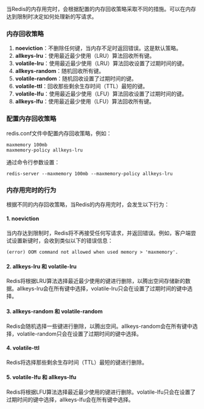 当Redis的内存用完时，会根据配置的内存回收策略采取不同的措施。可以在内存达到限制时决定如何处理新的写请求。
### 内存回收策略

1. **noeviction**：不删除任何键，当内存不足时返回错误。这是默认策略。
2. **allkeys-lru**：使用最近最少使用（LRU）算法回收所有键。
3. **volatile-lru**：使用最近最少使用（LRU）算法回收设置了过期时间的键。
4. **allkeys-random**：随机回收所有键。
5. **volatile-random**：随机回收设置了过期时间的键。
6. **volatile-ttl**：回收那些剩余生存时间（TTL）最短的键。
7. **volatile-lfu**：使用最近最少使用（LFU）算法回收设置了过期时间的键。
8. **allkeys-lfu**：使用最近最少使用（LFU）算法回收所有键。
### 配置内存回收策略
redis.conf文件中配置内存回收策略，例如：
```
maxmemory 100mb
maxmemory-policy allkeys-lru
```
通过命令行参数设置：
```
redis-server --maxmemory 100mb --maxmemory-policy allkeys-lru
```
### 内存用完时的行为
根据不同的内存回收策略，当Redis的内存用完时，会发生以下行为：
#### 1. noeviction
当内存达到限制时，Redis将不再接受任何写请求，并返回错误。例如，客户端尝试设置新键时，会收到类似以下的错误信息：
```
(error) OOM command not allowed when used memory > 'maxmemory'.
```
#### 2. allkeys-lru 和 volatile-lru
Redis将根据LRU算法选择最近最少使用的键进行删除，以腾出空间存储新的数据。allkeys-lru会在所有键中选择，volatile-lru只会在设置了过期时间的键中选择。
#### 3. allkeys-random 和 volatile-random
Redis会随机选择一些键进行删除，以腾出空间。allkeys-random会在所有键中选择，volatile-random只会在设置了过期时间的键中选择。
#### 4. volatile-ttl
Redis将选择那些剩余生存时间（TTL）最短的键进行删除。
#### 5. volatile-lfu 和 allkeys-lfu
Redis将根据LFU算法选择最近最少使用的键进行删除。volatile-lfu只会在设置了过期时间的键中选择，allkeys-lfu会在所有键中选择。
